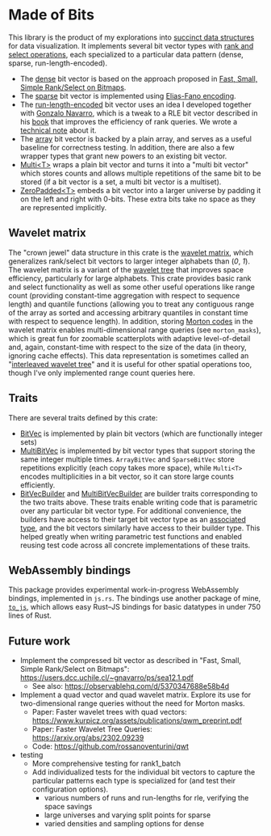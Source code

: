 # Made of Bits

This library is the product of my explorations into [succinct data structures](https://en.wikipedia.org/wiki/Succinct_data_structure) for data visualization.
It implements several bit vector types with [rank and select operations](https://en.wikipedia.org/wiki/Succinct_data_structure#Succinct_indexable_dictionaries), each specialized to a particular data pattern (dense, sparse, run-length-encoded).
- The [dense](https://github.com/yurivish/made-of-bits/blob/main/rust-playground/made-of-bits/src/bitvec/dense.rs) bit vector is based on the approach proposed in [Fast, Small, Simple Rank/Select on Bitmaps](https://www.dcc.uchile.cl/~gnavarro/ps/sea12.1.pdf).
- The [sparse](https://github.com/yurivish/made-of-bits/blob/main/rust-playground/made-of-bits/src/bitvec/sparse.rs) bit vector is implemented using [Elias-Fano encoding](https://www.antoniomallia.it/sorted-integers-compression-with-elias-fano-encoding.html).
- The [run-length-encoded](https://github.com/yurivish/made-of-bits/blob/main/rust-playground/made-of-bits/src/bitvec/rle.rs) bit vector uses an idea I developed together with [Gonzalo Navarro](https://users.dcc.uchile.cl/~gnavarro/), which is a tweak to a RLE bit vector described in his [book](https://www.amazon.com/Compact-Data-Structures-Practical-Approach/dp/1107152380) that improves the efficiency of rank queries. We wrote a [technical note](https://yuri.is/pdfing/weighted_range_quantile_queries.pdf) about it.
- The [array](https://github.com/yurivish/made-of-bits/blob/main/rust-playground/made-of-bits/src/bitvec/array.rs) bit vector is backed by a plain array, and serves as a useful baseline for correctness testing.
In addition, there are also a few wrapper types that grant new powers to an existing bit vector.
- [Multi\<T\>](https://github.com/yurivish/made-of-bits/blob/main/rust-playground/made-of-bits/src/bitvec/multi.rs) wraps a plain bit vector and turns it into a "multi bit vector" which stores counts and allows multiple repetitions of the same bit to be stored (if a bit vector is a set, a multi bit vector is a multiset).
- [ZeroPadded\<T\>](https://github.com/yurivish/made-of-bits/blob/main/rust-playground/made-of-bits/src/bitvec/zeropadded.rs) embeds a bit vector into a larger universe by padding it on the left and right with 0-bits. These extra bits take no space as they are represented implicitly.

## Wavelet matrix
The "crown jewel" data structure in this crate is the [wavelet matrix](https://github.com/yurivish/made-of-bits/blob/main/rust-playground/made-of-bits/src/waveletmatrix.rs), which generalizes rank/select bit vectors to larger integer alphabets than (_0_, _1_). The wavelet matrix is a variant of the [wavelet tree](https://www.sciencedirect.com/science/article/pii/S1570866713000610) that improves space efficiency, particularly for large alphabets.
This crate provides basic rank and select functionality as well as some other useful operations like range count (providing constant-time aggregation with respect to sequence length) and quantile functions (allowing you to treat any contiguous range of the array as sorted and accessing arbitrary quantiles in constant time with respect to sequence length).
In addition, storing [Morton codes](https://en.wikipedia.org/wiki/Z-order_curve) in the wavelet matrix enables multi-dimensional range queries (see `morton_masks`), which is great fun for zoomable scatterplots with adaptive level-of-detail and, again, constant-time with respect to the size of the data (in theory, ignoring cache effects). This data representation is sometimes called an "[interleaved wavelet tree](https://diegocaro.cl/thesis/thesis.pdf)" and it is useful for other spatial operations too, though I've only implemented range count queries here.

## Traits
There are several traits defined by this crate:
- [BitVec](https://github.com/yurivish/made-of-bits/blob/03b66e2ce37c9a1252670991726048156303a28f/rust-playground/made-of-bits/src/bitvec/mod.rs#L14) is implemented by plain bit vectors (which are functionally integer sets)
-  [MultiBitVec](https://github.com/yurivish/made-of-bits/blob/03b66e2ce37c9a1252670991726048156303a28f/rust-playground/made-of-bits/src/bitvec/mod.rs#L99C11-L99C21) is implemented by bit vector types that support storing the same integer multiple times.  `ArrayBitVec` and `SparseBitVec` store repetitions explicitly (each copy takes more space), while `Multi<T>` encodes multiplicities in a bit vector, so it can store large counts efficiently.
- [BitVecBuilder](https://github.com/yurivish/made-of-bits/blob/03b66e2ce37c9a1252670991726048156303a28f/rust-playground/made-of-bits/src/bitvec/mod.rs#L137) and [MultiBitVecBuilder](https://github.com/yurivish/made-of-bits/blob/03b66e2ce37c9a1252670991726048156303a28f/rust-playground/made-of-bits/src/bitvec/mod.rs#L168) are builder traits corresponding to the two traits above.
These traits enable writing code that is parametric over any particular bit vector type. For additional convenience, the builders have access to their target bit vector type as an [associated type](https://doc.rust-lang.org/rust-by-example/generics/assoc_items/types.html), and the bit vectors similarly have access to their builder type. This helped greatly when writing parametric test functions and enabled reusing test code across all concrete implementations of these traits.

## WebAssembly bindings
This package provides experimental work-in-progress WebAssembly bindings, implemented in `js.rs`. The bindings use another package of mine, [`to_js`](https://github.com/iopsystems/to_js), which allows easy Rust–JS bindings for basic datatypes in under 750 lines of Rust.


## Future work

- Implement the compressed bit vector as described in "Fast, Small, Simple Rank/Select on Bitmaps": https://users.dcc.uchile.cl/~gnavarro/ps/sea12.1.pdf
  - See also: https://observablehq.com/d/5370347688e58b4d
- Implement a quad vector and quad wavelet matrix. Explore its use for two-dimensional range queries without the need for Morton masks.
  - Paper: Faster wavelet trees with quad vectors: https://www.kurpicz.org/assets/publications/qwm_preprint.pdf
  - Paper: Faster Wavelet Tree Queries: https://arxiv.org/abs/2302.09239
  - Code: https://github.com/rossanoventurini/qwt
- testing
  - More comprehensive testing for rank1_batch
  - Add individualized tests for the individual bit vectors to capture the particular patterns each type is specialized for (and test their configuration options).
    - various numbers of runs and run-lengths for rle, verifying the space savings
    - large universes and varying split points for sparse
    - varied densities and sampling options for dense
